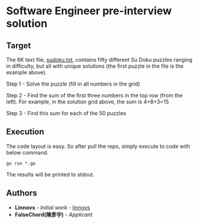 # Software Engineer pre-interview solution

## Target

The 6K text file, [sudoku.txt][sudokuFile], contains fifty different Su Doku puzzles ranging in difficulty, but all with unique solutions (the first puzzle in the file is the example above).

Step 1 - Solve the puzzle (fill in all numbers in the grid)

Step 2 - Find the sum of the first three numbers in the top row (from the left). For example, in the solution grid above, the sum is 4+8+3=15

Step 3 - Find this sum for each of the 50 puzzles


## Execution

The code layout is easy. So after pull the repo, simply execute to code with below command.

```go run *.go```

The results will be printed to stdout.

## Authors

* **Linnovs** - *Initial work* - [linnovs](https://github.com/linnovs)
* **FalseChord(陳彥宇)** - *Applicant*

[sudokuFile]:sudoku.txt